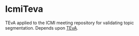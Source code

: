 IcmiTeva
========

TEvA applied to the ICMI meeting repository for validating topic segmentation.  Depends upon [TEvA](jintrone/TEvA).
